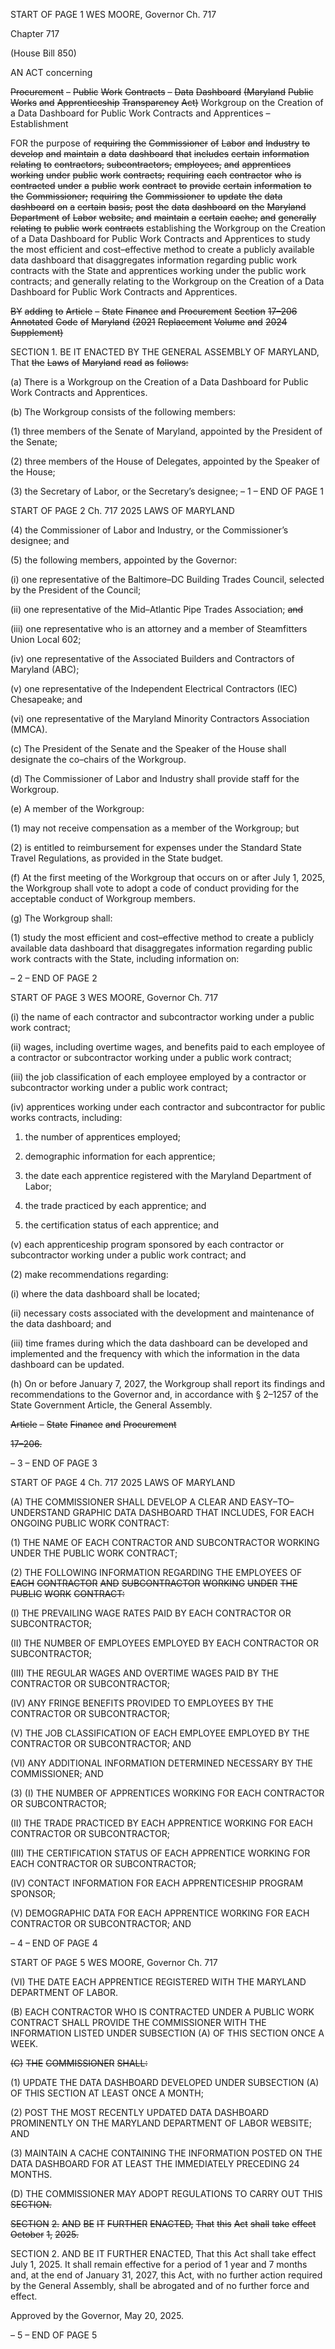 START OF PAGE 1
WES MOORE, Governor Ch. 717

Chapter 717

(House Bill 850)

AN ACT concerning

~~Procurement~~ ~~–~~ ~~Public~~ ~~Work~~ ~~Contracts~~ ~~–~~ ~~Data~~ ~~Dashboard~~
~~(Maryland~~ ~~Public~~ ~~Works~~ ~~and~~ ~~Apprenticeship~~ ~~Transparency~~ ~~Act)~~
Workgroup on the Creation of a Data Dashboard for Public Work Contracts and
Apprentices – Establishment

FOR the purpose of ~~requiring~~ ~~the~~ ~~Commissioner~~ ~~of~~ ~~Labor~~ ~~and~~ ~~Industry~~ ~~to~~ ~~develop~~ ~~and~~
~~maintain~~ ~~a~~ ~~data~~ ~~dashboard~~ ~~that~~ ~~includes~~ ~~certain~~ ~~information~~ ~~relating~~ ~~to~~ ~~contractors,~~
~~subcontractors,~~ ~~employees,~~ ~~and~~ ~~apprentices~~ ~~working~~ ~~under~~ ~~public~~ ~~work~~ ~~contracts;~~
~~requiring~~ ~~each~~ ~~contractor~~ ~~who~~ ~~is~~ ~~contracted~~ ~~under~~ ~~a~~ ~~public~~ ~~work~~ ~~contract~~ ~~to~~ ~~provide~~
~~certain~~ ~~information~~ ~~to~~ ~~the~~ ~~Commissioner;~~ ~~requiring~~ ~~the~~ ~~Commissioner~~ ~~to~~ ~~update~~ ~~the~~
~~data~~ ~~dashboard~~ ~~on~~ ~~a~~ ~~certain~~ ~~basis,~~ ~~post~~ ~~the~~ ~~data~~ ~~dashboard~~ ~~on~~ ~~the~~ ~~Maryland~~
~~Department~~ ~~of~~ ~~Labor~~ ~~website,~~ ~~and~~ ~~maintain~~ ~~a~~ ~~certain~~ ~~cache;~~ ~~and~~ ~~generally~~ ~~relating~~
~~to~~ ~~public~~ ~~work~~ ~~contracts~~ establishing the Workgroup on the Creation of a Data
Dashboard for Public Work Contracts and Apprentices to study the most efficient
and cost–effective method to create a publicly available data dashboard that
disaggregates information regarding public work contracts with the State and
apprentices working under the public work contracts; and generally relating to the
Workgroup on the Creation of a Data Dashboard for Public Work Contracts and
Apprentices.

~~BY~~ ~~adding~~ ~~to~~
~~Article~~ ~~–~~ ~~State~~ ~~Finance~~ ~~and~~ ~~Procurement~~
~~Section~~ ~~17–206~~
~~Annotated~~ ~~Code~~ ~~of~~ ~~Maryland~~
~~(2021~~ ~~Replacement~~ ~~Volume~~ ~~and~~ ~~2024~~ ~~Supplement)~~

SECTION 1. BE IT ENACTED BY THE GENERAL ASSEMBLY OF MARYLAND,
That ~~the~~ ~~Laws~~ ~~of~~ ~~Maryland~~ ~~read~~ ~~as~~ ~~follows:~~

(a) There is a Workgroup on the Creation of a Data Dashboard for Public Work
Contracts and Apprentices.

(b) The Workgroup consists of the following members:

(1) three members of the Senate of Maryland, appointed by the President
of the Senate;

(2) three members of the House of Delegates, appointed by the Speaker of
the House;

(3) the Secretary of Labor, or the Secretary’s designee;
– 1 –
END OF PAGE 1

START OF PAGE 2
Ch. 717 2025 LAWS OF MARYLAND

(4) the Commissioner of Labor and Industry, or the Commissioner’s
designee; and

(5) the following members, appointed by the Governor:

(i) one representative of the Baltimore–DC Building Trades
Council, selected by the President of the Council;

(ii) one representative of the Mid–Atlantic Pipe Trades Association;
~~and~~

(iii) one representative who is an attorney and a member of
Steamfitters Union Local 602;

(iv) one representative of the Associated Builders and Contractors of
Maryland (ABC);

(v) one representative of the Independent Electrical Contractors
(IEC) Chesapeake; and

(vi) one representative of the Maryland Minority Contractors
Association (MMCA).

(c) The President of the Senate and the Speaker of the House shall designate the
co–chairs of the Workgroup.

(d) The Commissioner of Labor and Industry shall provide staff for the
Workgroup.

(e) A member of the Workgroup:

(1) may not receive compensation as a member of the Workgroup; but

(2) is entitled to reimbursement for expenses under the Standard State
Travel Regulations, as provided in the State budget.

(f) At the first meeting of the Workgroup that occurs on or after July 1, 2025, the
Workgroup shall vote to adopt a code of conduct providing for the acceptable conduct of
Workgroup members.

(g) The Workgroup shall:

(1) study the most efficient and cost–effective method to create a publicly
available data dashboard that disaggregates information regarding public work contracts
with the State, including information on:

– 2 –
END OF PAGE 2

START OF PAGE 3
WES MOORE, Governor Ch. 717

(i) the name of each contractor and subcontractor working under a
public work contract;

(ii) wages, including overtime wages, and benefits paid to each
employee of a contractor or subcontractor working under a public work contract;

(iii) the job classification of each employee employed by a contractor
or subcontractor working under a public work contract;

(iv) apprentices working under each contractor and subcontractor for
public works contracts, including:

1. the number of apprentices employed;

2. demographic information for each apprentice;

3. the date each apprentice registered with the Maryland
Department of Labor;

4. the trade practiced by each apprentice; and

5. the certification status of each apprentice; and

(v) each apprenticeship program sponsored by each contractor or
subcontractor working under a public work contract; and

(2) make recommendations regarding:

(i) where the data dashboard shall be located;

(ii) necessary costs associated with the development and
maintenance of the data dashboard; and

(iii) time frames during which the data dashboard can be developed
and implemented and the frequency with which the information in the data dashboard can
be updated.

(h) On or before January 7, 2027, the Workgroup shall report its findings and
recommendations to the Governor and, in accordance with § 2–1257 of the State
Government Article, the General Assembly.

~~Article~~ ~~–~~ ~~State~~ ~~Finance~~ ~~and~~ ~~Procurement~~

~~17–206.~~

– 3 –
END OF PAGE 3

START OF PAGE 4
Ch. 717 2025 LAWS OF MARYLAND

(A) THE COMMISSIONER SHALL DEVELOP A CLEAR AND
EASY–TO–UNDERSTAND GRAPHIC DATA DASHBOARD THAT INCLUDES, FOR EACH
ONGOING PUBLIC WORK CONTRACT:

(1) THE NAME OF EACH CONTRACTOR AND SUBCONTRACTOR
WORKING UNDER THE PUBLIC WORK CONTRACT;

(2) THE FOLLOWING INFORMATION REGARDING THE EMPLOYEES OF
~~EACH~~ ~~CONTRACTOR~~ ~~AND~~ ~~SUBCONTRACTOR~~ ~~WORKING~~ ~~UNDER~~ ~~THE~~ ~~PUBLIC~~ ~~WORK~~
~~CONTRACT:~~

(I) THE PREVAILING WAGE RATES PAID BY EACH CONTRACTOR
OR SUBCONTRACTOR;

(II) THE NUMBER OF EMPLOYEES EMPLOYED BY EACH
CONTRACTOR OR SUBCONTRACTOR;

(III) THE REGULAR WAGES AND OVERTIME WAGES PAID BY THE
CONTRACTOR OR SUBCONTRACTOR;

(IV) ANY FRINGE BENEFITS PROVIDED TO EMPLOYEES BY THE
CONTRACTOR OR SUBCONTRACTOR;

(V) THE JOB CLASSIFICATION OF EACH EMPLOYEE EMPLOYED
BY THE CONTRACTOR OR SUBCONTRACTOR; AND

(VI) ANY ADDITIONAL INFORMATION DETERMINED NECESSARY
BY THE COMMISSIONER; AND

(3) (I) THE NUMBER OF APPRENTICES WORKING FOR EACH
CONTRACTOR OR SUBCONTRACTOR;

(II) THE TRADE PRACTICED BY EACH APPRENTICE WORKING
FOR EACH CONTRACTOR OR SUBCONTRACTOR;

(III) THE CERTIFICATION STATUS OF EACH APPRENTICE
WORKING FOR EACH CONTRACTOR OR SUBCONTRACTOR;

(IV) CONTACT INFORMATION FOR EACH APPRENTICESHIP
PROGRAM SPONSOR;

(V) DEMOGRAPHIC DATA FOR EACH APPRENTICE WORKING FOR
EACH CONTRACTOR OR SUBCONTRACTOR; AND

– 4 –
END OF PAGE 4

START OF PAGE 5
WES MOORE, Governor Ch. 717

(VI) THE DATE EACH APPRENTICE REGISTERED WITH THE
MARYLAND DEPARTMENT OF LABOR.

(B) EACH CONTRACTOR WHO IS CONTRACTED UNDER A PUBLIC WORK
CONTRACT SHALL PROVIDE THE COMMISSIONER WITH THE INFORMATION LISTED
UNDER SUBSECTION (A) OF THIS SECTION ONCE A WEEK.

~~(C)~~ ~~THE~~ ~~COMMISSIONER~~ ~~SHALL:~~

(1) UPDATE THE DATA DASHBOARD DEVELOPED UNDER SUBSECTION
(A) OF THIS SECTION AT LEAST ONCE A MONTH;

(2) POST THE MOST RECENTLY UPDATED DATA DASHBOARD
PROMINENTLY ON THE MARYLAND DEPARTMENT OF LABOR WEBSITE; AND

(3) MAINTAIN A CACHE CONTAINING THE INFORMATION POSTED ON
THE DATA DASHBOARD FOR AT LEAST THE IMMEDIATELY PRECEDING 24 MONTHS.

(D) THE COMMISSIONER MAY ADOPT REGULATIONS TO CARRY OUT THIS
~~SECTION.~~

~~SECTION~~ ~~2.~~ ~~AND~~ ~~BE~~ ~~IT~~ ~~FURTHER~~ ~~ENACTED,~~ ~~That~~ ~~this~~ ~~Act~~ ~~shall~~ ~~take~~ ~~effect~~
~~October~~ ~~1,~~ ~~2025.~~

SECTION 2. AND BE IT FURTHER ENACTED, That this Act shall take effect July
1, 2025. It shall remain effective for a period of 1 year and 7 months and, at the end of
January 31, 2027, this Act, with no further action required by the General Assembly, shall
be abrogated and of no further force and effect.

Approved by the Governor, May 20, 2025.

– 5 –
END OF PAGE 5